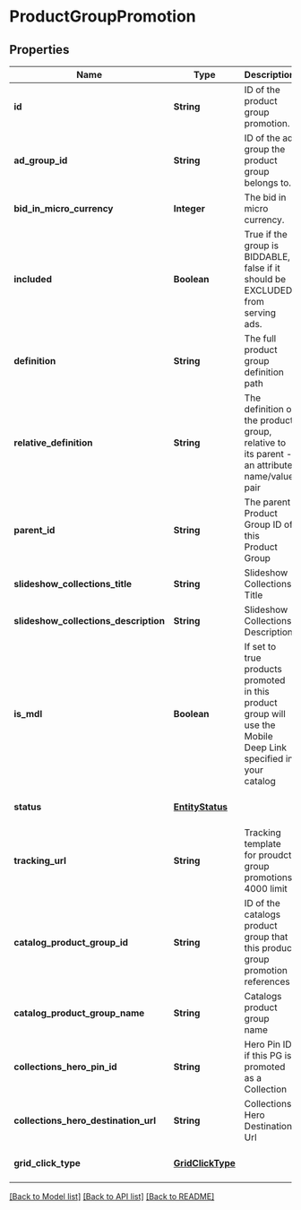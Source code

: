 # ProductGroupPromotion
## Properties

| Name | Type | Description | Notes |
|------------ | ------------- | ------------- | -------------|
| **id** | **String** | ID of the product group promotion. | [optional] [default to null] |
| **ad\_group\_id** | **String** | ID of the ad group the product group belongs to. | [optional] [default to null] |
| **bid\_in\_micro\_currency** | **Integer** | The bid in micro currency. | [optional] [default to null] |
| **included** | **Boolean** | True if the group is BIDDABLE, false if it should be EXCLUDED from serving ads. | [optional] [default to null] |
| **definition** | **String** | The full product group definition path | [optional] [default to null] |
| **relative\_definition** | **String** | The definition of the product group, relative to its parent - an attribute name/value pair | [optional] [default to null] |
| **parent\_id** | **String** | The parent Product Group ID of this Product Group | [optional] [default to null] |
| **slideshow\_collections\_title** | **String** | Slideshow Collections Title | [optional] [default to null] |
| **slideshow\_collections\_description** | **String** | Slideshow Collections Description | [optional] [default to null] |
| **is\_mdl** | **Boolean** | If set to true products promoted in this product group will use the Mobile Deep Link specified in your catalog | [optional] [default to null] |
| **status** | [**EntityStatus**](EntityStatus.md) |  | [optional] [default to null] |
| **tracking\_url** | **String** | Tracking template for proudct group promotions. 4000 limit | [optional] [default to null] |
| **catalog\_product\_group\_id** | **String** | ID of the catalogs product group that this product group promotion references | [optional] [default to null] |
| **catalog\_product\_group\_name** | **String** | Catalogs product group name | [optional] [default to null] |
| **collections\_hero\_pin\_id** | **String** | Hero Pin ID if this PG is promoted as a Collection | [optional] [default to null] |
| **collections\_hero\_destination\_url** | **String** | Collections Hero Destination Url | [optional] [default to null] |
| **grid\_click\_type** | [**GridClickType**](GridClickType.md) |  | [optional] [default to null] |

[[Back to Model list]](../README.md#documentation-for-models) [[Back to API list]](../README.md#documentation-for-api-endpoints) [[Back to README]](../README.md)

